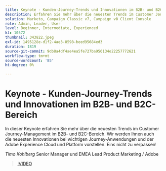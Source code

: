 ```yaml
---
title: Keynote - Kunden-Journey-Trends und Innovationen im B2B- und B2C-Bereich
description: Erfahren Sie mehr über die neuesten Trends im Customer Journey Management für B2B und B2C
solution: Marketo, Campaign Classic v7, Campaign v8 Client Console
role: Admin, Leader, User
level: Beginner, Intermediate, Experienced
kt: 10572
thumbnail: 343822.jpeg
exl-id: 1495128e-d1f2-4ae3-8598-beed95684ed3
duration: 1819
source-git-commit: 9db8a4df4ae4ea5fe727ba956134e22257772621
workflow-type: tm+mt
source-wordcount: '85'
ht-degree: 0%

---
```


# Keynote - Kunden-Journey-Trends und Innovationen im B2B- und B2C-Bereich

In dieser Keynote erfahren Sie mehr über die neuesten Trends im Customer Journey-Management im B2B- und B2C-Bereich. Wir werden Ihnen auch die neuesten Innovationen bei wichtigen Journey-Anwendungen und der Adobe Experience Cloud und Platform vorstellen. Eins nicht zu verpassen!

*Timo Kohlberg* Senior Manager und EMEA Lead Product Marketing / Adobe

>[!VIDEO](https://video.tv.adobe.com/v/343822/?quality=12&learn=on)
